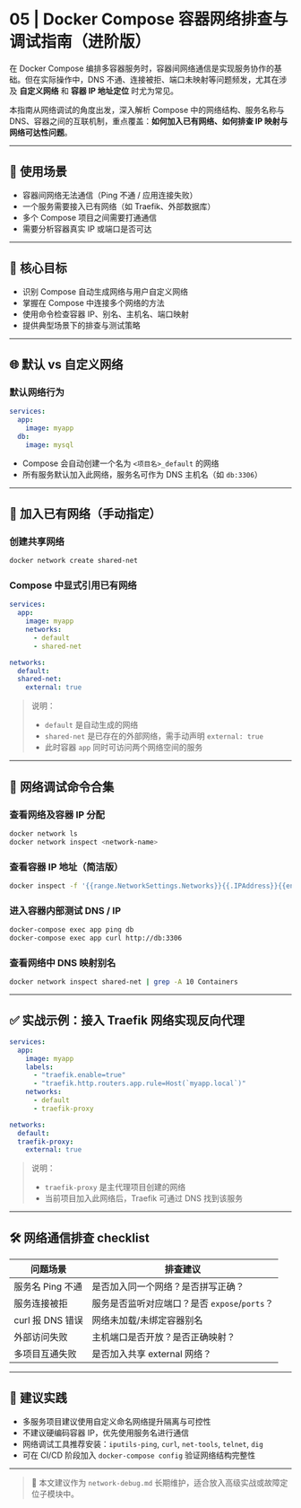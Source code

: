 # 05 | Docker Compose 容器网络排查与调试指南（进阶版）

在 Docker Compose 编排多容器服务时，容器间网络通信是实现服务协作的基础。但在实际操作中，DNS 不通、连接被拒、端口未映射等问题频发，尤其在涉及 **自定义网络** 和 **容器 IP 地址定位** 时尤为常见。

本指南从网络调试的角度出发，深入解析 Compose 中的网络结构、服务名称与 DNS、容器之间的互联机制，重点覆盖：**如何加入已有网络、如何排查 IP 映射与网络可达性问题**。

---

## 📌 使用场景

- 容器间网络无法通信（Ping 不通 / 应用连接失败）
- 一个服务需要接入已有网络（如 Traefik、外部数据库）
- 多个 Compose 项目之间需要打通通信
- 需要分析容器真实 IP 或端口是否可达

---

## 🎯 核心目标

- 识别 Compose 自动生成网络与用户自定义网络
- 掌握在 Compose 中连接多个网络的方法
- 使用命令检查容器 IP、别名、主机名、端口映射
- 提供典型场景下的排查与测试策略

---

## 🌐 默认 vs 自定义网络

### 默认网络行为

```yaml
services:
  app:
    image: myapp
  db:
    image: mysql
```

- Compose 会自动创建一个名为 `<项目名>_default` 的网络
- 所有服务默认加入此网络，服务名可作为 DNS 主机名（如 `db:3306`）

---

## 🔧 加入已有网络（手动指定）

### 创建共享网络

```bash
docker network create shared-net
```

### Compose 中显式引用已有网络

```yaml
services:
  app:
    image: myapp
    networks:
      - default
      - shared-net

networks:
  default:
  shared-net:
    external: true
```

> 说明：
>
> - `default` 是自动生成的网络
> - `shared-net` 是已存在的外部网络，需手动声明 `external: true`
> - 此时容器 `app` 同时可访问两个网络空间的服务

---

## 🧪 网络调试命令合集

### 查看网络及容器 IP 分配

```bash
docker network ls
docker network inspect <network-name>
```

### 查看容器 IP 地址（简洁版）

```bash
docker inspect -f '{{range.NetworkSettings.Networks}}{{.IPAddress}}{{end}}' <container-name>
```

### 进入容器内部测试 DNS / IP

```bash
docker-compose exec app ping db
docker-compose exec app curl http://db:3306
```

### 查看网络中 DNS 映射别名

```bash
docker network inspect shared-net | grep -A 10 Containers
```

---

## ✅ 实战示例：接入 Traefik 网络实现反向代理

```yaml
services:
  app:
    image: myapp
    labels:
      - "traefik.enable=true"
      - "traefik.http.routers.app.rule=Host(`myapp.local`)"
    networks:
      - default
      - traefik-proxy

networks:
  default:
  traefik-proxy:
    external: true
```

> 说明：
>
> - `traefik-proxy` 是主代理项目创建的网络
> - 当前项目加入此网络后，Traefik 可通过 DNS 找到该服务

---

## 🛠️ 网络通信排查 checklist

| 问题场景         | 排查建议                                      |
| ---------------- | --------------------------------------------- |
| 服务名 Ping 不通 | 是否加入同一个网络？是否拼写正确？            |
| 服务连接被拒     | 服务是否监听对应端口？是否 `expose`/`ports`？ |
| curl 报 DNS 错误 | 网络未加载/未绑定容器别名                     |
| 外部访问失败     | 主机端口是否开放？是否正确映射？              |
| 多项目互通失败   | 是否加入共享 external 网络？                  |

---

## 🧠 建议实践

- 多服务项目建议使用自定义命名网络提升隔离与可控性
- 不建议硬编码容器 IP，优先使用服务名进行通信
- 网络调试工具推荐安装：`iputils-ping`, `curl`, `net-tools`, `telnet`, `dig`
- 可在 CI/CD 阶段加入 `docker-compose config` 验证网络结构完整性

---

> 📁 本文建议作为 `network-debug.md` 长期维护，适合放入高级实战或故障定位子模块中。
